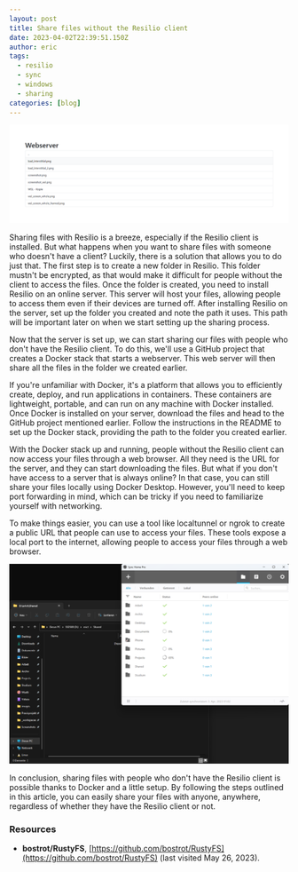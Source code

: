 ```yaml
---
layout: post
title: Share files without the Resilio client
date: 2023-04-02T22:39:51.150Z
author: eric
tags:
  - resilio
  - sync
  - windows
  - sharing
categories: [blog]
---
```

![Webserver for fiels](/assets/uploads/screenshot-2023-04-03-010211.png)

Sharing files with Resilio is a breeze, especially if the Resilio client is installed. But what happens when you want to share files with someone who doesn't have a client? Luckily, there is a solution that allows you to do just that.
The first step is to create a new folder in Resilio. This folder mustn't be encrypted, as that would make it difficult for people without the client to access the files. Once the folder is created, you need to install Resilio on an online server. This server will host your files, allowing people to access them even if their devices are turned off.
After installing Resilio on the server, set up the folder you created and note the path it uses. This path will be important later on when we start setting up the sharing process.

Now that the server is set up, we can start sharing our files with people who don't have the Resilio client. To do this, we'll use a GitHub project that creates a Docker stack that starts a webserver. This web server will then share all the files in the folder we created earlier.

If you're unfamiliar with Docker, it's a platform that allows you to efficiently create, deploy, and run applications in containers. These containers are lightweight, portable, and can run on any machine with Docker installed.
Once Docker is installed on your server, download the files and head to the GitHub project mentioned earlier. Follow the instructions in the README to set up the Docker stack, providing the path to the folder you created earlier.

With the Docker stack up and running, people without the Resilio client can now access your files through a web browser. All they need is the URL for the server, and they can start downloading the files.
But what if you don't have access to a server that is always online? In that case, you can still share your files locally using Docker Desktop. However, you'll need to keep port forwarding in mind, which can be tricky if you need to familiarize yourself with networking.

To make things easier, you can use a tool like localtunnel or ngrok to create a public URL that people can use to access your files. These tools expose a local port to the internet, allowing people to access your files through a web browser.

![Resilio screenshot](/assets/uploads/screenshot-2023-04-03-010743.png)

In conclusion, sharing files with people who don't have the Resilio client is possible thanks to Docker and a little setup. By following the steps outlined in this article, you can easily share your files with anyone, anywhere, regardless of whether they have the Resilio client or not.

### Resources

- **bostrot/RustyFS**, [https://github.com/bostrot/RustyFS](https://github.com/bostrot/RustyFS) (last visited May 26, 2023).
